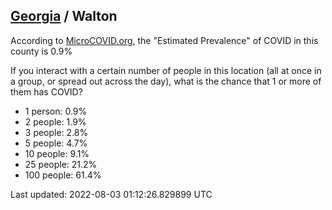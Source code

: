 
## [Georgia](/united-states/georgia) / Walton

According to [MicroCOVID.org](http://microcovid.org),
the "Estimated Prevalence" of COVID in this county is 0.9%

If you interact with a certain number of people in this location
(all at once in a group, or spread out across the day), what is the chance that
1 or more of them has COVID?

- 1 person: 0.9%
- 2 people: 1.9%
- 3 people: 2.8%
- 5 people: 4.7%
- 10 people: 9.1%
- 25 people: 21.2%
- 100 people: 61.4%

Last updated: 2022-08-03 01:12:26.829899 UTC
